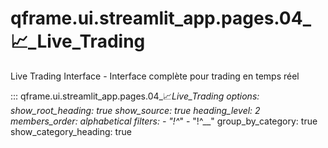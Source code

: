 # qframe.ui.streamlit_app.pages.04_📈_Live_Trading


Live Trading Interface - Interface complète pour trading en temps réel


::: qframe.ui.streamlit_app.pages.04_📈_Live_Trading
    options:
      show_root_heading: true
      show_source: true
      heading_level: 2
      members_order: alphabetical
      filters:
        - "!^_"
        - "!^__"
      group_by_category: true
      show_category_heading: true

